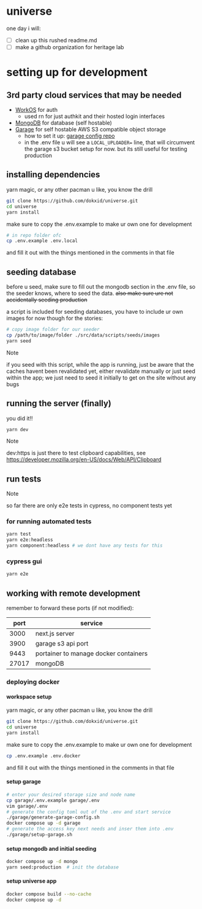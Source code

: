 # universe

one day i will:

-   [ ] clean up this rushed readme.md
-   [ ] make a github organization for heritage lab

# setting up for development

## 3rd party cloud services that may be needed

-   [WorkOS](https://workos.com/) for auth
    -   used rn for just authkit and their hosted login interfaces
-   [MongoDB](https://www.mongodb.com/) for database (self hostable)
-   [Garage](https://garagehq.deuxfleurs.fr/) for self hostable AWS S3 compatible object storage
    -   how to set it up: [garage config repo](https://github.com/dokxid/garage-configuration-universe)
    -   in the .env file u will see a `LOCAL_UPLOADER=` line, that will circumvent the garage s3 bucket setup for now. but its still useful for testing production

## installing dependencies

yarn magic, or any other pacman u like, you know the drill

```bash
git clone https://github.com/dokxid/universe.git
cd universe
yarn install
```

make sure to copy the .env.example to make ur own one for development

```bash
# in repo folder ofc
cp .env.example .env.local
```

and fill it out with the things mentioned in the comments in that file

## seeding database

before u seed, make sure to fill out the mongodb section in the .env file, so the seeder knows, where to seed the data. ~~also make sure ure not accidentally seeding production~~

a script is included for seeding databases, you have to include ur own images for now though for the stories:

```bash
# copy image folder for our seeder
cp /path/to/image/folder ./src/data/scripts/seeds/images
yarn seed
```

> [!NOTE]
> if you seed with this script, while the app is running, just be aware that the caches havent been revalidated yet, either revalidate manually or just seed within the app; we just need to seed it initially to get on the site without any bugs

## running the server (finally)

you did it!!

```bash
yarn dev
```

> [!NOTE]
> dev:https is just there to test clipboard capabilities, see https://developer.mozilla.org/en-US/docs/Web/API/Clipboard

## run tests

> [!NOTE]
> so far there are only e2e tests in cypress, no component tests yet

### for running automated tests

```bash
yarn test
yarn e2e:headless
yarn component:headless # we dont have any tests for this
```

### cypress gui

```bash
yarn e2e
```

## working with remote development

remember to forward these ports (if not modified):

| port  | service                               |
| ----- | ------------------------------------- |
| 3000  | next.js server                        |
| 3900  | garage s3 api port                    |
| 9443  | portainer to manage docker containers |
| 27017 | mongoDB                               |

### deploying docker

#### workspace setup

yarn magic, or any other pacman u like, you know the drill

```bash
git clone https://github.com/dokxid/universe.git
cd universe
yarn install
```

make sure to copy the .env.example to make ur own one for development

```bash
cp .env.example .env.docker
```

and fill it out with the things mentioned in the comments in that file

#### setup garage

```sh
# enter your desired storage size and node name
cp garage/.env.example garage/.env
vim garage/.env
# generate the config toml out of the .env and start service
./garage/generate-garage-config.sh
docker compose up -d garage
# generate the access key next needs and inser them into .env
./garage/setup-garage.sh
```

#### setup mongodb and initial seeding

```sh
docker compose up -d mongo
yarn seed:production  # init the database
```

#### setup universe app

```sh
docker compose build --no-cache
docker compose up -d
```
